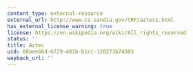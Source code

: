```yaml
---
content_type: external-resource
external_url: http://www.cs.sandia.gov/CRF/aztec1.html
has_external_license_warning: true
license: https://en.wikipedia.org/wiki/All_rights_reserved
status: ''
title: Aztec
uid: 68aee66d-6f29-481b-b1cc-120273b74383
wayback_url: ''
---
```

